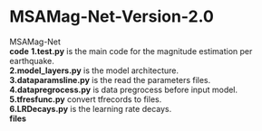 # MSAMag-Net-Version-2.0
MSAMag-Net  
**code**
**1.test.py** is the main code for the magnitude estimation per earthquake.  
**2.model_layers.py** is the model architecture.  
**3.dataparamsline.py** is the read the parameters files.  
**4.datapregrocess.py** is data pregrocess before input model.  
**5.tfresfunc.py** convert tfrecords to files.  
**6.LRDecays.py** is the learning rate decays.  
**files**
